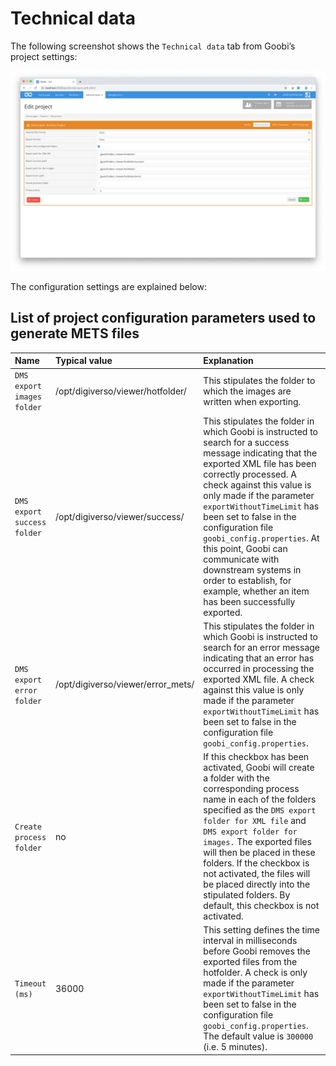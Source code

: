 # Technical data

The following screenshot shows the `Technical data` tab from Goobi’s project settings:

![Technical project configuration data](screen_en.png)

The configuration settings are explained below:

## List of project configuration parameters used to generate METS files

| Name | Typical value | Explanation |
| :--- | :--- | :--- |
| `DMS export images folder` | /opt/digiverso/viewer/hotfolder/ | This stipulates the folder to which the images are written when exporting. |
| `DMS export success folder` | /opt/digiverso/viewer/success/ | This stipulates the folder in which Goobi is instructed to search for a success message indicating that the exported XML file has been correctly processed. A check against this value is only made if the parameter `exportWithoutTimeLimit` has been set to false in the configuration file `goobi_config.properties`. At this point, Goobi can communicate with downstream systems in order to establish, for example, whether an item has been successfully exported. |
| `DMS export error folder` | /opt/digiverso/viewer/error_mets/ | This stipulates the folder in which Goobi is instructed to search for an error message indicating that an error has occurred in processing the exported XML file. A check against this value is only made if the parameter `exportWithoutTimeLimit` has been set to false in the configuration file `goobi_config.properties`. |
| `Create process folder` | no | If this checkbox has been activated, Goobi will create a folder with the corresponding process name in each of the folders specified as the `DMS export folder for XML file` and `DMS export folder for images.` The exported files will then be placed in these folders. If the checkbox is not activated, the files will be placed directly into the stipulated folders. By default, this checkbox is not activated. |
| `Timeout  (ms)` | 36000 | This setting defines the time interval in milliseconds before Goobi removes the exported files from the hotfolder. A check is only made if the parameter `exportWithoutTimeLimit` has been set to false in the configuration file `goobi_config.properties`. The default value is `300000` (i.e. 5 minutes). |